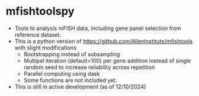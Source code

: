 # mfishtoolspy
- Tools to analysis mFISH data, including gene panel selection from reference dataset.
- This is a python version of https://github.com/AllenInstitute/mfishtools with slight modifications
  - Bootstrapping instead of subsampling
  - Multipel iteration (default=100) per gene addition instead of single random seed to increase reliability across repetition
  - Parallel computing using dask
  - Some functions are not included yet.
- This is still in active development (as of 12/10/2024)
